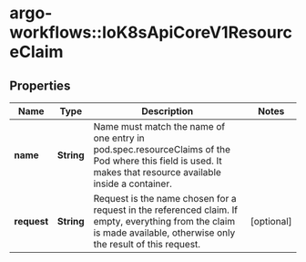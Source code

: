 # argo-workflows::IoK8sApiCoreV1ResourceClaim

## Properties
Name | Type | Description | Notes
------------ | ------------- | ------------- | -------------
**name** | **String** | Name must match the name of one entry in pod.spec.resourceClaims of the Pod where this field is used. It makes that resource available inside a container. | 
**request** | **String** | Request is the name chosen for a request in the referenced claim. If empty, everything from the claim is made available, otherwise only the result of this request. | [optional] 


